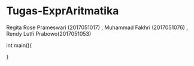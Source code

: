 # Tugas-ExprAritmatika
Regita Rose Prameswari (2017051017) , Muhammad Fakhri (2017051076) , Rendy Lutfi Prabowo(2017051053)

int main(){
  
}
